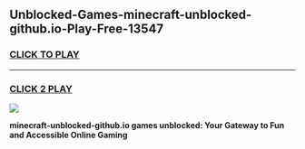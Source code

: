 
## Unblocked-Games-minecraft-unblocked-github.io-Play-Free-13547
<h3>
<a href="https://premium76.site?title=minecraft-unblocked-github.io&ref=19M">CLICK TO PLAY</a></h3>
<hr>

<h3>
<a href="https://premium76.site?title=minecraft-unblocked-github.io&ref=19M">CLICK 2 PLAY</a>
  
</h3>

<a href="https://premium76.site?title=minecraft-unblocked-github.io&ref=19M"><img src="https://clearcache.store/games.png"></a>


**minecraft-unblocked-github.io games unblocked: Your Gateway to Fun and Accessible Online Gaming**
